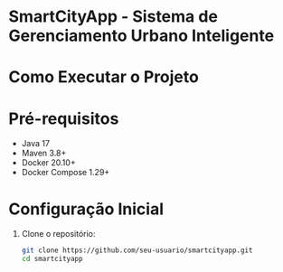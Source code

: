 # SmartCityApp - Sistema de Gerenciamento Urbano Inteligente

# Como Executar o Projeto

# Pré-requisitos
- Java 17
- Maven 3.8+
- Docker 20.10+
- Docker Compose 1.29+

# Configuração Inicial
1. Clone o repositório:
   ```bash
   git clone https://github.com/seu-usuario/smartcityapp.git
   cd smartcityapp